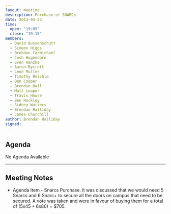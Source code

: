 ```yaml
---
layout: meeting
description: Purchase of SNARCs
date: 2013-04-23
time:
  open: "19:05"
  close: "19:15"
members:
  - David Bussenschutt
  - Simeon Higgs
  - Brendan Carmichael
  - Josh Hogendorn
  - Sven Hanzka
  - Aaron Bycroft
  - Leon Muller
  - Timothy Reichle
  - Ben Cooper
  - Brendan Hall
  - Matt Leaper
  - Travis Howse
  - Ben Hockley
  - Sidney Watters
  - Brendan Halliday
  - James Churchill
author: Brendan Halliday
signed:
---
```


## Agenda

No Agenda Available

---

## Meeting Notes

* Agenda Item - Snarcs Purchase.
  It was discussed that we would need 5 Snarcs and 6 Snarc+ to secure all the doors on campus that need to be secured. A vote was taken and were in favour of buying them for a total of (5x$45 + 6x$80) = $705.
